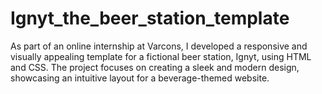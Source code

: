 # Ignyt_the_beer_station_template
As part of an online internship at Varcons, I developed a responsive and visually appealing template for a fictional beer station, Ignyt, using HTML and CSS. The project focuses on creating a sleek and modern design, showcasing an intuitive layout for a beverage-themed website.
